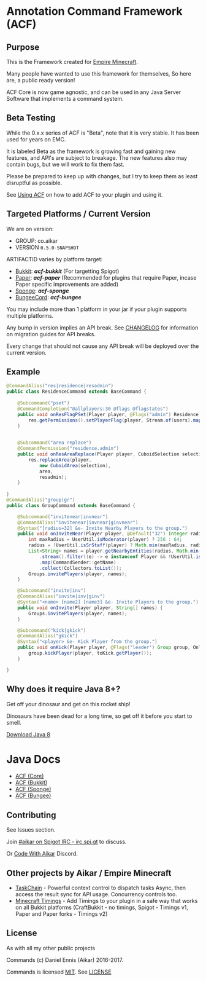 # Annotation Command Framework (ACF)
## Purpose
This is the Framework created for [Empire Minecraft](https://ref.emc.gs/Aikar?gac=commands.github).

Many people have wanted to use this framework for themselves, So here are, a public ready version!

ACF Core is now game agnostic, and can be used in any Java Server Software that implements a command system.

## Beta Testing
While the 0.x.x series of ACF is "Beta", note that it is very stable.
It has been used for years on EMC. 


It is labeled Beta as the framework is growing fast and gaining new features, and API's are subject to breakage. The new features also may contain bugs, but we will work to fix them fast.

Please be prepared to keep up with changes, but I try to keep them as least disruptful as possible.

See [Using ACF](https://github.com/aikar/commands/wiki/Using-ACF) on how to add ACF to your plugin and using it.

## Targeted Platforms / Current Version

We are on version:
 - GROUP: co.aikar
 - VERSION `0.5.0-SNAPSHOT`

ARTIFACTID varies by platform target:
 * [Bukkit](https://spigotmc.org): ***acf-bukkit*** (For targetting Spigot)
 * [Paper](https://paper.emc.gs): ***acf-paper*** (Recommended for plugins that require Paper, incase Paper specific improvements are added)
 * [Sponge](https://www.spongepowered.org/): ***acf-sponge***
 * [BungeeCord](https://www.spigotmc.org/wiki/bungeecord/): ***acf-bungee*** 
 
You may include more than 1 platform in your jar if your plugin supports multiple platforms.
    
Any bump in version implies an API break. See [CHANGELOG](CHANGELOG.md) for information on migration guides for API breaks.
 
Every change that should not cause any API break will be deployed over the current version.

## Example
```java
@CommandAlias("res|residence|resadmin")
public class ResidenceCommand extends BaseCommand {
    
    @Subcommand("pset")
    @CommandCompletion("@allplayers:30 @flags @flagstates")
    public void onResFlagPSet(Player player, @Flags("admin") Residence res, EmpireUser[] users, String flag, @Values("@flagstates") String state) {
        res.getPermissions().setPlayerFlag(player, Stream.of(users).map(EmpireUser::getName).collect(Collectors.joining(",")), flag, state, resadmin, true);
    }

    
    @Subcommand("area replace")
    @CommandPermission("residence.admin")
    public void onResAreaReplace(Player player, CuboidSelection selection, @Flags("verbose") Residence res, @Default("main") @Single String area) {
        res.replaceArea(player,
            new CuboidArea(selection),
            area,
            resadmin);
    }
    
}
@CommandAlias("group|gr")
public class GroupCommand extends BaseCommand {

    @Subcommand("invitenear|invnear")
    @CommandAlias("invitenear|invnear|ginvnear")
    @Syntax("[radius=32] &e- Invite Nearby Players to the group.")
    public void onInviteNear(Player player, @Default("32") Integer radius) {
        int maxRadius = UserUtil.isModerator(player) ? 256 : 64;
        radius = !UserUtil.isSrStaff(player) ? Math.min(maxRadius, radius) : radius;
        List<String> names = player.getNearbyEntities(radius, Math.min(128, radius), radius)
            .stream().filter((e) -> e instanceof Player && !UserUtil.isVanished((Player) e))
            .map(CommandSender::getName)
            .collect(Collectors.toList());
        Groups.invitePlayers(player, names);
    }

    @Subcommand("invite|inv")
    @CommandAlias("invite|inv|ginv")
    @Syntax("<name> [name2] [name3] &e- Invite Players to the group.")
    public void onInvite(Player player, String[] names) {
        Groups.invitePlayers(player, names);
    }

    @Subcommand("kick|gkick")
    @CommandAlias("gkick")
    @Syntax("<player> &e- Kick Player from the group.")
    public void onKick(Player player, @Flags("leader") Group group, OnlinePlayer toKick) {
        group.kickPlayer(player, toKick.getPlayer());
    }

}
```
## Why does it require Java 8+?
Get off your dinosaur and get on this rocket ship!

Dinosaurs have been dead for a long time, so get off it before you start to smell.

[Download Java 8](http://www.oracle.com/technetwork/java/javase/downloads/jdk8-downloads-2133151.html)

# Java Docs
- [ACF (Core)](https://aikar.github.io/commands/acf-core)
- [ACF (Bukkit)](https://aikar.github.io/commands/acf-bukkit)
- [ACF (Sponge)](https://aikar.github.io/commands/acf-sponge)
- [ACF (Bungee)](https://aikar.github.io/commands/acf-bungee)


## Contributing
See Issues section. 

Join [#aikar on Spigot IRC - irc.spi.gt](https://aikarchat.emc.gs) to discuss. 

Or [Code With Aikar](https://aikardiscord.emc.gs) Discord.

## Other projects by Aikar / Empire Minecraft
 - [TaskChain](https://taskchain.emc.gs) - Powerful context control to dispatch tasks Async, then access the result sync for API usage. Concurrency controls too.
 - [Minecraft Timings](https://github.com/aikar/minecraft-timings/) - Add Timings to your plugin in a safe way that works on all Bukkit platforms (CraftBukkit - no timings, Spigot - Timings v1, Paper and Paper forks - Timings v2)

## License
As with all my other public projects

Commands (c) Daniel Ennis (Aikar) 2016-2017.

Commands is licensed [MIT](https://tldrlegal.com/license/mit-license). See [LICENSE](LICENSE)


